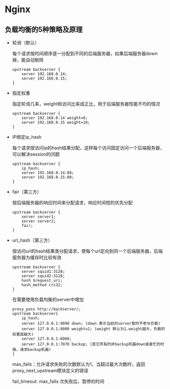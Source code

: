 # Nginx

## 负载均衡的5种策略及原理

- 轮询（默认）

  每个请求按时间顺序逐一分配到不同的后端服务器，如果后端服务器down掉，能自动剔除

  ```nginx
  upstream backserver { 
      server 192.168.0.14; 
      server 192.168.0.15; 
  } 
  ```

- 指定权重

  指定轮询几率，weight和访问比率成正比，用于后端服务器性能不均的情况

  ```nginx
  upstream backserver { 
      server 192.168.0.14 weight=8; 
      server 192.168.0.15 weight=10; 
  } 
  ```

- IP绑定ip_hash

  每个请求按访问ip的hash结果分配，这样每个访问固定访问一个后端服务器，可以解决session的问题

  ```nginx
  upstream backserver { 
      ip_hash; 
      server 192.168.0.14:88; 
      server 192.168.0.15:80; 
  } 
  ```

- fair（第三方）

  按后端服务器的响应时间来分配请求，响应时间短的优先分配

  ```nginx
  upstream backserver { 
      server server1; 
      server server2; 
      fair; 
  } 
  ```

- url_hash（第三方）

  按访问url的hash结果类分配请求，使每个url定向到同一个后端服务器，后端服务器为缓存时比较有效

  ```nginx
  upstream backserver { 
      server squid1:3128; 
      server squid2:3128; 
      hash $request_uri; 
      hash_method crc32; 
  } 
  ```

  在需要使用负载均衡的server中增加

  ```nginx
  proxy_pass http://backserver/; 
  upstream backserver{ 
      ip_hash; 
      server 127.0.0.1:9090 down; (down 表示当前的server暂时不参与负载) 
      server 127.0.0.1:8080 weight=2; (weight 默认为1.weight越大，负载的权重就越大) 
      server 127.0.0.1:6060; 
      server 127.0.0.1:7070 backup; (其它所有的非backup机器down或者忙的时候，请求backup机器) 
  } 
  ```

  max_fails：允许请求失败的次数默认为1，当超过最大次数时，返回proxy_next_upstream模块定义的错误

  fail_timeout: max_fails 次失败后，暂停的时间

